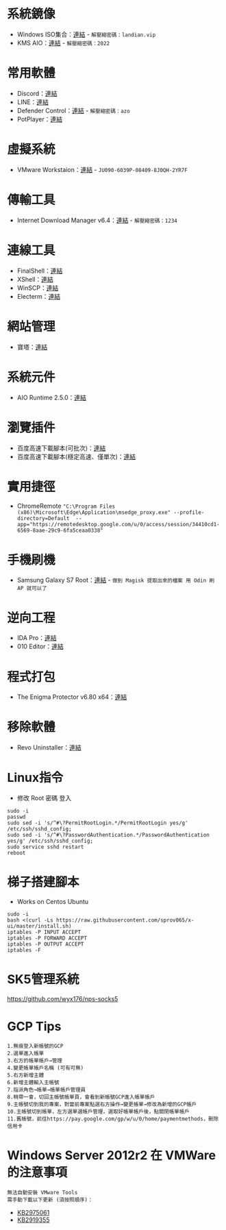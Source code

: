 # 系統鏡像
+ Windows ISO集合：[連結](https://ourl.co/lanod) - `解壓縮密碼：landian.vip`
+ KMS AIO：[連結](https://github.com/abbodi1406/KMS_VL_ALL_AIO/releases/download/v0.47.0/KMS_VL_ALL_AIO-47.7z) - `解壓縮密碼：2022`

# 常用軟體
+ Discord：[連結](https://dl.discordapp.net/distro/app/stable/win/x86/1.0.9006/DiscordSetup.exe)
+ LINE：[連結](https://desktop.line-scdn.net/win/new/LineInst.exe)
+ Defender Control：[連結](https://201708.mediafire.com/file/jnbsym9pygygg7m/DefenderControlrPortable_2.0_azo.exe/file) - `解壓縮密碼：azo`
+ PotPlayer：[連結](https://t1.daumcdn.net/potplayer/PotPlayer/Version/Latest/PotPlayerSetup64.exe)

# 虛擬系統
+ VMware Workstaion：[連結](https://www.vmware.com/go/getworkstation-win) - `JU090-6039P-08409-8J0QH-2YR7F`

# 傳輸工具
+ Internet Download Manager v6.4：[連結](https://drive.google.com/file/d/1460Ndw6h9Vn45Jv2LcGXbjh5gvCbhL8n/view?usp=sharing) - `解壓縮密碼：1234`

# 連線工具
+ FinalShell：[連結](http://www.hostbuf.com/downloads/finalshell_install.exe)
+ XShell：[連結](https://www.jb51.net/softs/732916.html)
+ WinSCP：[連結](https://cdn.winscp.net/files/WinSCP-5.21.5-Setup.exe?secure=UCBVs_tFgcmkZOUuBpz_Ng==,1669267296)
+ Electerm：[連結](https://electerm.github.io/electerm/)

# 網站管理
+ 寶塔：[連結](https://bt.sy/bbs/thread-20250-1-1.html)

# 系統元件
+ AIO Runtime 2.5.0：[連結](https://201708.mediafire.com/file/20777ipkoncu1i9/All_in_One_Runtimes_2.5.0_azo.exe/file)

# 瀏覽插件
+ 百度高速下載腳本(可批次)：[連結](https://www.baiduyun.wiki/install.html)
+ 百度高速下載腳本(穩定高速、僅單次)：[連結](https://www.cnblogs.com/softxmm/p/13972678.html#idm)

# 實用捷徑
+ ChromeRemote
`"C:\Program Files (x86)\Microsoft\Edge\Application\msedge_proxy.exe" --profile-directory=Default  --app="https://remotedesktop.google.com/u/0/access/session/34410cd1-6569-8aae-29c9-6fa5ceaa0338"`

# 手機刷機
+ Samsung Galaxy S7 Root：[連結](https://youtu.be/YYQa3XcFCwo) - `做到 Magisk 提取出來的檔案 用 Odin 刷 AP 就可以了`

# 逆向工程
+ IDA Pro：[連結](https://drive.google.com/file/d/1nRFZLze31pd3LeBZlP2v2mqlELEP98t1/view?usp=sharing)
+ 010 Editor：[連結](https://drive.google.com/file/d/19Cq3PqRvl3DCrpIjtw4M8a__kbbs5y9z/view?usp=sharing)

# 程式打包
+ The Enigma Protector v6.80 x64：[連結](https://drive.google.com/file/d/1lNbIDzgHumwFi0eveVeK0-uOU80u0M9V/view?usp=sharing)

# 移除軟體
+ Revo Uninstaller：[連結](https://secure.2checkout.com/affiliate.php?ACCOUNT=VSREVOGR&AFFILIATE=6433&PATH=https://download.revouninstaller.com/download/RevoUninstaller_Portable.zip%3FAFFILIATE%3D6433)

# Linux指令
+ 修改 Root 密碼 登入 
```
sudo -i
passwd
sudo sed -i 's/^#\?PermitRootLogin.*/PermitRootLogin yes/g' /etc/ssh/sshd_config;
sudo sed -i 's/^#\?PasswordAuthentication.*/PasswordAuthentication yes/g' /etc/ssh/sshd_config;
sudo service sshd restart
reboot
```

# 梯子搭建腳本
+ Works on Centos Ubuntu
```
sudo -i
bash <(curl -Ls https://raw.githubusercontent.com/sprov065/x-ui/master/install.sh)
iptables -P INPUT ACCEPT
iptables -P FORWARD ACCEPT
iptables -P OUTPUT ACCEPT
iptables -F
```

# SK5管理系統
https://github.com/wyx176/nps-socks5

# GCP Tips
```
1.無痕登入新帳號的GCP
2.選單進入帳單
3.右方的帳單帳戶→管理
4.變更帳單帳戶名稱 (可有可無)
5.右方新增主體
6.新增主體輸入主帳號
7.指派角色→帳單→帳單帳戶管理員
8.稍帶一會，切回主帳號帳單頁，會看到新帳號GCP進入帳單帳戶
9.主帳號切到我的專案，對當前專案點選右方操作→變更帳單→修改為新增的GCP帳戶
10.主帳號切到帳單，左方選單選帳戶管理，選取好帳單帳戶後，點關閉帳單帳戶
11.舊帳號，前往https://pay.google.com/gp/w/u/0/home/paymentmethods，刪除信用卡
```

# Windows Server 2012r2 在 VMWare 的注意事項
```
無法自動安裝 VMware Tools
需手動下載以下更新 (須按照順序)：
```
+ [KB2975061](https://www.microsoft.com/zh-CN/download/details.aspx?id=43530)
+ [KB2919355](https://www.microsoft.com/zh-cn/download/details.aspx?id=42335)
